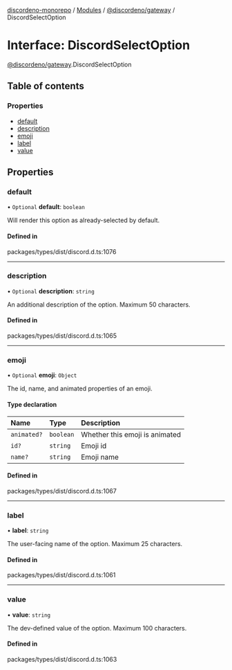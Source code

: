 [discordeno-monorepo](../README.md) / [Modules](../modules.md) / [@discordeno/gateway](../modules/discordeno_gateway.md) / DiscordSelectOption

# Interface: DiscordSelectOption

[@discordeno/gateway](../modules/discordeno_gateway.md).DiscordSelectOption

## Table of contents

### Properties

- [default](discordeno_gateway.DiscordSelectOption.md#default)
- [description](discordeno_gateway.DiscordSelectOption.md#description)
- [emoji](discordeno_gateway.DiscordSelectOption.md#emoji)
- [label](discordeno_gateway.DiscordSelectOption.md#label)
- [value](discordeno_gateway.DiscordSelectOption.md#value)

## Properties

### default

• `Optional` **default**: `boolean`

Will render this option as already-selected by default.

#### Defined in

packages/types/dist/discord.d.ts:1076

---

### description

• `Optional` **description**: `string`

An additional description of the option. Maximum 50 characters.

#### Defined in

packages/types/dist/discord.d.ts:1065

---

### emoji

• `Optional` **emoji**: `Object`

The id, name, and animated properties of an emoji.

#### Type declaration

| Name        | Type      | Description                    |
| :---------- | :-------- | :----------------------------- |
| `animated?` | `boolean` | Whether this emoji is animated |
| `id?`       | `string`  | Emoji id                       |
| `name?`     | `string`  | Emoji name                     |

#### Defined in

packages/types/dist/discord.d.ts:1067

---

### label

• **label**: `string`

The user-facing name of the option. Maximum 25 characters.

#### Defined in

packages/types/dist/discord.d.ts:1061

---

### value

• **value**: `string`

The dev-defined value of the option. Maximum 100 characters.

#### Defined in

packages/types/dist/discord.d.ts:1063
